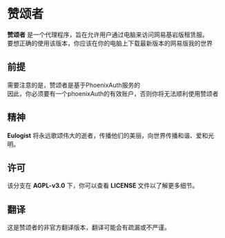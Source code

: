 # 赞颂者
**赞颂者** 是一个代理程序，旨在允许用户通过电脑来访问网易基岩版租赁服。<br/>
要想正确的使用该版本，你应该在你的电脑上下载最新版本的网易版我的世界

## 前提
需要注意的是，赞颂者是基于PhoenixAuth服务的<br/>
因此，你必须要有一个phoenixAuth的有效账户，否则你将无法顺利使用赞颂者

## 精神
**Eulogist** 将永远歌颂伟大的逝者，传播他们的美丽，向世界传播和谐、爱和光明。

## 许可
该分支在 **AGPL-v3.0** 下，你可以查看 **LICENSE** 文件以了解更多细节。<br/>

## 翻译
这是赞颂者的非官方翻译版本，翻译可能会有疏漏或不严谨。